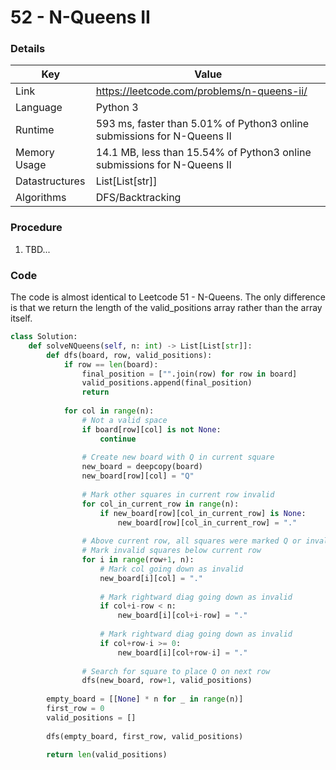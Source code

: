 # 52 - N-Queens II

### Details

| Key | Value |
| --- | ----- |
| Link | https://leetcode.com/problems/n-queens-ii/
| Language | Python 3
| Runtime | 593 ms, faster than 5.01% of Python3 online submissions for N-Queens II
| Memory Usage | 14.1 MB, less than 15.54% of Python3 online submissions for N-Queens II
| Datastructures | List[List[str]]
| Algorithms | DFS/Backtracking

### Procedure

1. TBD...

### Code

The code is almost identical to Leetcode 51 - N-Queens. The only difference is that we return the length of the valid_positions array rather than the array itself.
```python
class Solution:
    def solveNQueens(self, n: int) -> List[List[str]]:
        def dfs(board, row, valid_positions):
            if row == len(board):
                final_position = ["".join(row) for row in board]
                valid_positions.append(final_position)
                return
            
            for col in range(n):
                # Not a valid space
                if board[row][col] is not None:
                    continue
                    
                # Create new board with Q in current square
                new_board = deepcopy(board)
                new_board[row][col] = "Q"
                
                # Mark other squares in current row invalid
                for col_in_current_row in range(n):
                    if new_board[row][col_in_current_row] is None:
                        new_board[row][col_in_current_row] = "."
                
                # Above current row, all squares were marked Q or invalid.
                # Mark invalid squares below current row
                for i in range(row+1, n):
                    # Mark col going down as invalid
                    new_board[i][col] = "."
                    
                    # Mark rightward diag going down as invalid
                    if col+i-row < n:
                        new_board[i][col+i-row] = "."
                    
                    # Mark rightward diag going down as invalid
                    if col+row-i >= 0:
                        new_board[i][col+row-i] = "."
                
                # Search for square to place Q on next row
                dfs(new_board, row+1, valid_positions)
        
        empty_board = [[None] * n for _ in range(n)]
        first_row = 0
        valid_positions = []
        
        dfs(empty_board, first_row, valid_positions)
        
        return len(valid_positions)
```
